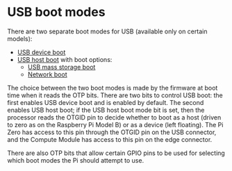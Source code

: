 # USB boot modes

There are two separate boot modes for USB (available only on certain models):

* [USB device boot](/hardware/raspberrypi/bootmodes/device.md)
* [USB host boot](/hardware/raspberrypi/bootmodes/host.md) with boot options:
  * [USB mass storage boot](/hardware/raspberrypi/bootmodes/msd.md)
  * [Network boot](/hardware/raspberrypi/bootmodes/net.md)

The choice between the two boot modes is made by the firmware at boot time when it reads the OTP bits. There are two bits to control USB boot: the first enables USB device boot and is enabled by default. The second enables USB host boot; if the USB host boot mode bit is set, then the processor reads the OTGID pin to decide whether to boot as a host (driven to zero as on the Raspberry Pi Model B) or as a device (left floating). The Pi Zero has access to this pin through the OTGID pin on the USB connector, and the Compute Module has access to this pin on the edge connector.

There are also OTP bits that allow certain GPIO pins to be used for selecting which boot modes the Pi should attempt to use.
